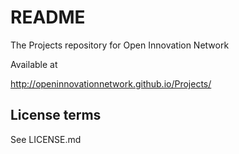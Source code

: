 # README
The Projects repository for Open Innovation Network

Available at

http://openinnovationnetwork.github.io/Projects/

## License terms

See LICENSE.md